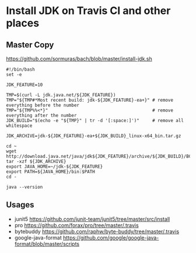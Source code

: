 # Install JDK on Travis CI and other places

## Master Copy 
https://github.com/sormuras/bach/blob/master/install-jdk.sh

```
#!/bin/bash
set -e

JDK_FEATURE=10

TMP=$(curl -L jdk.java.net/${JDK_FEATURE})
TMP="${TMP#*Most recent build: jdk-${JDK_FEATURE}-ea+}" # remove everything before the number
TMP="${TMP%%<*}"                                        # remove everything after the number
JDK_BUILD="$(echo -e "${TMP}" | tr -d '[:space:]')"     # remove all whitespace

JDK_ARCHIVE=jdk-${JDK_FEATURE}-ea+${JDK_BUILD}_linux-x64_bin.tar.gz

cd ~
wget http://download.java.net/java/jdk${JDK_FEATURE}/archive/${JDK_BUILD}/BCL/${JDK_ARCHIVE}
tar -xzf ${JDK_ARCHIVE}
export JAVA_HOME=~/jdk-${JDK_FEATURE}
export PATH=${JAVA_HOME}/bin:$PATH
cd -

java --version
```

## Usages

* junit5 https://github.com/junit-team/junit5/tree/master/src/install
* pro https://github.com/forax/pro/tree/master/.travis
* bytebuddy https://github.com/raphw/byte-buddy/tree/master/.travis
* google-java-format https://github.com/google/google-java-format/blob/master/scripts
